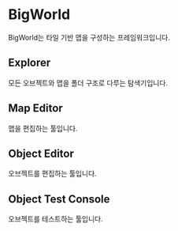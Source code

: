# BigWorld
BigWorld는 타일 기반 맵을 구성하는 프레임워크입니다.

## Explorer
모든 오브젝트와 맵을 폴더 구조로 다루는 탐색기입니다.

## Map Editor
맵을 편집하는 툴입니다.

## Object Editor
오브젝트를 편집하는 툴입니다.

## Object Test Console
오브젝트를 테스트하는 툴입니다.
